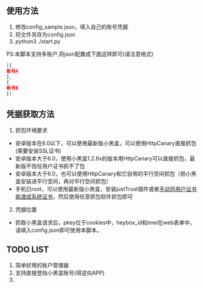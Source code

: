 ## 使用方法
1. 修改config_sample.json，填入自己的账号凭据
2. 将文件另存为config.json
3. python3 ./start.py

PS:本脚本支持多账户,将json配置成下面这样即可(请注意格式)
```json
[{
账号A
},
{
账号B
}]
```

## 凭据获取方法
1. 抓包环境要求
* 安卓版本在6.0以下，可以使用最新版小黑盒，可以使用HttpCanary直接抓包(需要安装SSL证书)
* 安卓版本大于6.0，使用小黑盒1.2.6x的版本用HttpCanary可以直接抓包，最新版不信任用户证书抓不了包
* 安卓版本大于6.0，也可以使用HttpCanary和它自带的平行空间抓包（把小黑盒安装进平行空间，再对平行空间抓包）
* 手机已root，可以使用最新版小黑盒，安装justTrust插件或者[手动将用户证书偷渡成系统证书](https://blog.chrxw.com/archives/2019/07/08/270.html)，然后使用任意抓包软件抓包即可
2. 凭据位置
* 抓取小黑盒请求后，pkey位于cookies中，heybox_id和imei在web表单中，请填入config.json即可使用本脚本。

## TODO LIST
1. 简单好用的账户管理器
2. 支持直接登陆小黑盒账号(得逆向APP)
3. 